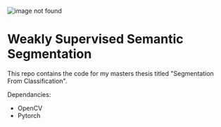 ![image not found](https://github.com/kobusvdwalt/weakly-supervised-segmentation/blob/master/landing/landing.jpg?raw=true)

# Weakly Supervised Semantic Segmentation

This repo contains the code for my masters thesis titled "Segmentation From Classification".

Dependancies:
* OpenCV
* Pytorch

